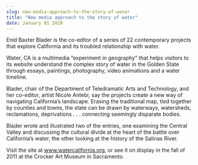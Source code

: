 ```yaml
---
slug: new-media-approach-to-the-story-of-water
title: "New media approach to the story of water"
date: January 01 2020
---
```


<p>Enid Baxter Blader is the co-editor of a series of 22 contemporary projects that explore California and its troubled relationship with water.
</p><p>Water, CA is a multimedia “experiment in geography” that helps visitors to its website understand the complex story of water in the Golden State through essays, paintings, photography, video animations and a water timeline.
</p><p>Blader, chair of the Department of Teledramatic Arts and Technology, and her co-editor, artist Nicole Antebi, say the projects create a new way of navigating California’s landscape. Erasing the traditional map, tied together by counties and towns, the state can be drawn by waterways, watersheds, reclamations, deprivations . . .  connecting seemingly disparate bodies.
</p><p>Blader wrote and illustrated two of the entries, one examining the Central Valley and discussing the cultural divide at the heart of the battle over California’s water, the other looking at the history of the Salinas River.
</p><p>Visit the site at <a href="http://www.watercalifornia.org/">www.watercalifornia.org</a>, or see it on display in the fall of 2011 at the Crocker Art Museum in Sacramento.
</p>
